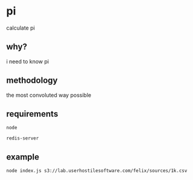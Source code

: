 # pi

calculate pi

## why?

i need to know pi

## methodology

the most convoluted way possible

## requirements

`node`

`redis-server`

## example

    node index.js s3://lab.userhostilesoftware.com/felix/sources/1k.csv
